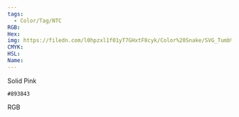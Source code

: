```yaml
---
tags:
  - Color/Tag/NTC
RGB:
Hex:
img: https://filedn.com/l0hpzxl1f01yT7GHxtF8cyk/Color%20Snake/SVG_Tumb%20Mass%20No%20Name/893843.svg
CMYK:
HSL:
Name:
---
```

Solid Pink
```palette
#893843
```
RGB
